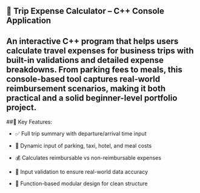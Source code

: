 ## 🚗 Trip Expense Calculator – C++ Console Application
An interactive C++ program that helps users calculate travel expenses for business trips with built-in validations and detailed expense breakdowns. From parking fees to meals, this console-based tool captures real-world reimbursement scenarios, making it both practical and a solid beginner-level portfolio project.
---
##📌 Key Features:
- ✅ Full trip summary with departure/arrival time input

- 🚕 Dynamic input of parking, taxi, hotel, and meal costs

- 💰 Calculates reimbursable vs non-reimbursable expenses

- 🎯 Input validation to ensure real-world data accuracy

- 🔁 Function-based modular design for clean structure

